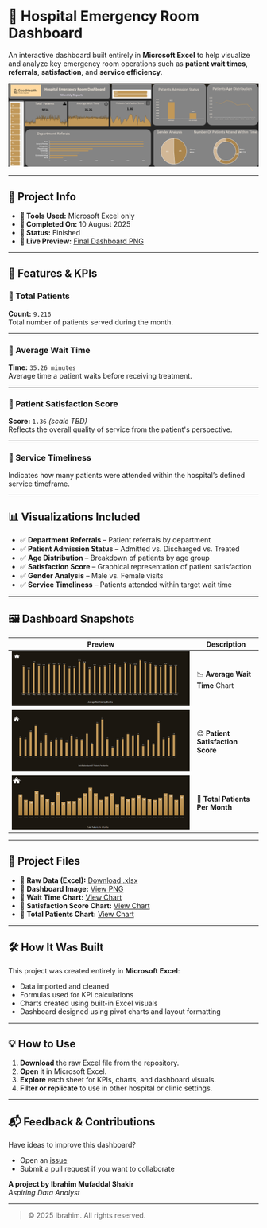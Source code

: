 # 🏥 Hospital Emergency Room Dashboard

An interactive dashboard built entirely in **Microsoft Excel** to help visualize and analyze key emergency room operations such as **patient wait times**, **referrals**, **satisfaction**, and **service efficiency**.

![Dashboard Preview](https://github.com/ibrahim22-11/Hospital-Emergency-Room/blob/main/Final%20Dashboard.png)

---

## 📅 Project Info

- **🧰 Tools Used:** Microsoft Excel only  
- **📁 Completed On:** 10 August 2025  
- **📌 Status:** Finished  
- **🔗 Live Preview:** [Final Dashboard PNG](https://github.com/ibrahim22-11/Hospital-Emergency-Room/blob/main/Final%20Dashboard.png)

---

## 🚀 Features & KPIs

### 🔸 Total Patients
**Count:** `9,216`  
Total number of patients served during the month.

---

### 🔸 Average Wait Time
**Time:** `35.26 minutes`  
Average time a patient waits before receiving treatment.

---

### 🔸 Patient Satisfaction Score
**Score:** `1.36` *(scale TBD)*  
Reflects the overall quality of service from the patient's perspective.

---

### 🔸 Service Timeliness
Indicates how many patients were attended within the hospital’s defined service timeframe.

---

## 📊 Visualizations Included

- ✅ **Department Referrals** – Patient referrals by department  
- ✅ **Patient Admission Status** – Admitted vs. Discharged vs. Treated  
- ✅ **Age Distribution** – Breakdown of patients by age group  
- ✅ **Satisfaction Score** – Graphical representation of patient satisfaction  
- ✅ **Gender Analysis** – Male vs. Female visits  
- ✅ **Service Timeliness** – Patients attended within target wait time  

---

## 🖼️ Dashboard Snapshots

| Preview | Description |
|--------|-------------|
| ![Wait Time](https://github.com/ibrahim22-11/Hospital-Emergency-Room/blob/main/AverageWaitTime.png) | 📉 **Average Wait Time** Chart |
| ![Satisfaction](https://github.com/ibrahim22-11/Hospital-Emergency-Room/blob/main/SatisfactionScore.png) | 😊 **Patient Satisfaction Score** |
| ![Patients](https://github.com/ibrahim22-11/Hospital-Emergency-Room/blob/main/TotalPatientsMonthly.png) | 👥 **Total Patients Per Month** |

---

## 📁 Project Files

- 🔹 **Raw Data (Excel):** [Download .xlsx](https://github.com/ibrahim22-11/Hospital-Emergency-Room/blob/main/Hospital%20Emergency%20Room%20Data%20Raw.xlsx)  
- 🔹 **Dashboard Image:** [View PNG](https://github.com/ibrahim22-11/Hospital-Emergency-Room/blob/main/Final%20Dashboard.png)  
- 🔹 **Wait Time Chart:** [View Chart](https://github.com/ibrahim22-11/Hospital-Emergency-Room/blob/main/AverageWaitTime.png)  
- 🔹 **Satisfaction Score Chart:** [View Chart](https://github.com/ibrahim22-11/Hospital-Emergency-Room/blob/main/SatisfactionScore.png)  
- 🔹 **Total Patients Chart:** [View Chart](https://github.com/ibrahim22-11/Hospital-Emergency-Room/blob/main/TotalPatientsMonthly.png)

---

## 🛠 How It Was Built

This project was created entirely in **Microsoft Excel**:

- Data imported and cleaned  
- Formulas used for KPI calculations  
- Charts created using built-in Excel visuals  
- Dashboard designed using pivot charts and layout formatting

---

## 💡 How to Use

1. **Download** the raw Excel file from the repository.  
2. **Open** it in Microsoft Excel.  
3. **Explore** each sheet for KPIs, charts, and dashboard visuals.  
4. **Filter or replicate** to use in other hospital or clinic settings.

---

## 📬 Feedback & Contributions

Have ideas to improve this dashboard?

- Open an [issue](https://github.com/ibrahim22-11/Hospital-Emergency-Room/issues)  
- Submit a pull request if you want to collaborate

**A project by Ibrahim Mufaddal Shakir**  
*Aspiring Data Analyst*


---

> © 2025 Ibrahim. All rights reserved.
